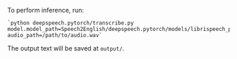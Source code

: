 
To perform inference, run:
	
	`python deepspeech.pytorch/transcribe.py model.model_path=Speech2English/deepspeech.pytorch/models/librispeech_pretrained_v2.pth audio_path=/path/to/audio.wav`

The output text will be saved at `output/`.
